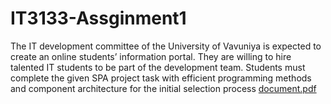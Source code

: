 # IT3133-Assginment1
The IT development committee of the University of Vavuniya is expected to create an online
students’ information portal. They are willing to hire talented IT students to be part of the
development team. Students must complete the given SPA project task with efficient
programming methods and component architecture for the initial selection process
[document.pdf](https://github.com/user-attachments/files/17790580/document.pdf)
